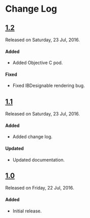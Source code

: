 # Change Log

## [1.2](https://github.com/shashankpali/EZYGradientView/releases/tag/1.2)
Released on Saturday, 23 Jul, 2016.

#### Added
* Added Objective C pod.

#### Fixed
* Fixed IBDesignable rendering bug.

## [1.1](https://github.com/shashankpali/EZYGradientView/releases/tag/1.1)
Released on Saturday, 23 Jul, 2016.

#### Added
* Added change log.

#### Updated
* Updated documentation.

## [1.0](https://github.com/shashankpali/EZYGradientView/releases/tag/1.0)
Released on Friday, 22 Jul, 2016.

#### Added
* Initial release.
